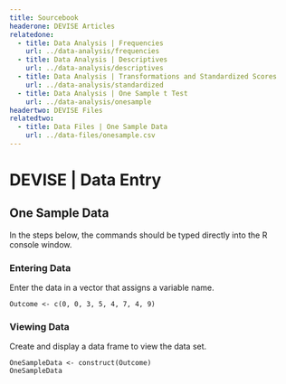 ```yaml
---
title: Sourcebook
headerone: DEVISE Articles
relatedone:
  - title: Data Analysis | Frequencies
    url: ../data-analysis/frequencies
  - title: Data Analysis | Descriptives
    url: ../data-analysis/descriptives
  - title: Data Analysis | Transformations and Standardized Scores
    url: ../data-analysis/standardized
  - title: Data Analysis | One Sample t Test
    url: ../data-analysis/onesample
headertwo: DEVISE Files
relatedtwo:
  - title: Data Files | One Sample Data
    url: ../data-files/onesample.csv
---
```


# DEVISE | Data Entry

## One Sample Data

In the steps below, the commands should be typed directly into the R console window.

### Entering Data

Enter the data in a vector that assigns a variable name.

```{r}
Outcome <- c(0, 0, 3, 5, 4, 7, 4, 9)
```

### Viewing Data

Create and display a data frame to view the data set.

```{r}
OneSampleData <- construct(Outcome)
OneSampleData
```
